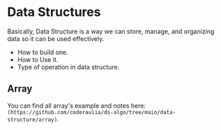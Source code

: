 # Data Structures

Basically, Data Structure is a way we can store, manage, and organizing data so it can be used effectively.

-  How to build one.
-  How to Use it.
-  Type of operation in data structure.

## Array

You can find all array's example and notes here:`(https://github.com/coderaulia/ds-algo/tree/main/data-structure/array)`.
